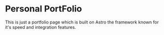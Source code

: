 # Personal PortFolio

This is just a portfolio page which is built on Astro the framework known for it's speed and integration features.